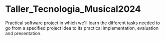 # Taller_Tecnologia_Musical2024

Practical software project in which we'll learn the different tasks needed to go from a specified project idea to its practical implementation, evaluation and presentation. 
